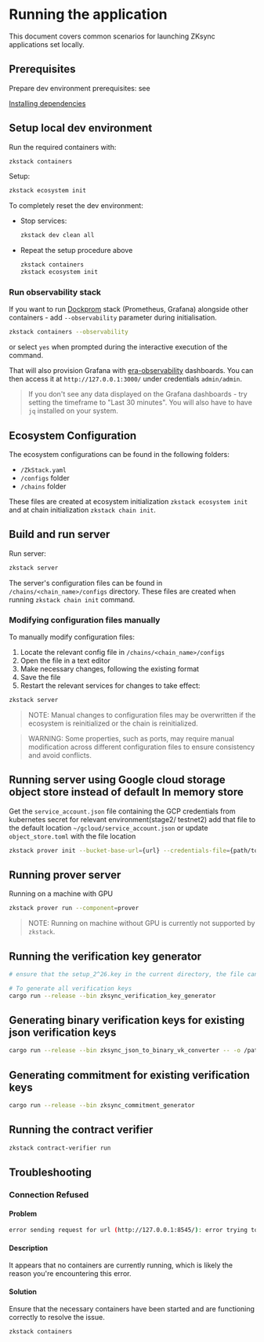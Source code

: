 # Running the application

This document covers common scenarios for launching ZKsync applications set locally.

## Prerequisites

Prepare dev environment prerequisites: see

[Installing dependencies](./setup-dev.md)

## Setup local dev environment

Run the required containers with:

```bash
zkstack containers
```

Setup:

```bash
zkstack ecosystem init
```

To completely reset the dev environment:

- Stop services:

  ```bash
  zkstack dev clean all
  ```

- Repeat the setup procedure above

  ```bash
  zkstack containers
  zkstack ecosystem init
  ```

### Run observability stack

If you want to run [Dockprom](https://github.com/stefanprodan/dockprom/) stack (Prometheus, Grafana) alongside other
containers - add `--observability` parameter during initialisation.

```bash
zkstack containers --observability
```

or select `yes` when prompted during the interactive execution of the command.

That will also provision Grafana with
[era-observability](https://github.com/matter-labs/era-observability/tree/main/dashboards) dashboards. You can then
access it at `http://127.0.0.1:3000/` under credentials `admin/admin`.

> If you don't see any data displayed on the Grafana dashboards - try setting the timeframe to "Last 30 minutes". You
> will also have to have `jq` installed on your system.

## Ecosystem Configuration

The ecosystem configurations can be found in the following folders:

- `/ZkStack.yaml`
- `/configs` folder
- `/chains` folder

These files are created at ecosystem initialization `zkstack ecosystem init` and at chain initialization
`zkstack chain init`.

## Build and run server

Run server:

```bash
zkstack server
```

The server's configuration files can be found in `/chains/<chain_name>/configs` directory. These files are created when
running `zkstack chain init` command.

### Modifying configuration files manually

To manually modify configuration files:

1. Locate the relevant config file in `/chains/<chain_name>/configs`
2. Open the file in a text editor
3. Make necessary changes, following the existing format
4. Save the file
5. Restart the relevant services for changes to take effect:

```bash
zkstack server
```

> NOTE: Manual changes to configuration files may be overwritten if the ecosystem is reinitialized or the chain is
> reinitialized.

> WARNING: Some properties, such as ports, may require manual modification across different configuration files to
> ensure consistency and avoid conflicts.

## Running server using Google cloud storage object store instead of default In memory store

Get the `service_account.json` file containing the GCP credentials from kubernetes secret for relevant
environment(stage2/ testnet2) add that file to the default location `~/gcloud/service_account.json` or update
`object_store.toml` with the file location

```bash
zkstack prover init --bucket-base-url={url} --credentials-file={path/to/service_account.json}
```

## Running prover server

Running on a machine with GPU

```bash
zkstack prover run --component=prover
```

> NOTE: Running on machine without GPU is currently not supported by `zkstack`.

## Running the verification key generator

```bash
# ensure that the setup_2^26.key in the current directory, the file can be download from  https://storage.googleapis.com/matterlabs-setup-keys-us/setup-keys/setup_2\^26.key

# To generate all verification keys
cargo run --release --bin zksync_verification_key_generator
```

## Generating binary verification keys for existing json verification keys

```bash
cargo run --release --bin zksync_json_to_binary_vk_converter -- -o /path/to/output-binary-vk
```

## Generating commitment for existing verification keys

```bash
cargo run --release --bin zksync_commitment_generator
```

## Running the contract verifier

```bash
zkstack contract-verifier run
```

## Troubleshooting

### Connection Refused

#### Problem

```bash
error sending request for url (http://127.0.0.1:8545/): error trying to connect: tcp connect error: Connection refused (os error 61)
```

#### Description

It appears that no containers are currently running, which is likely the reason you're encountering this error.

#### Solution

Ensure that the necessary containers have been started and are functioning correctly to resolve the issue.

```bash
zkstack containers
```
